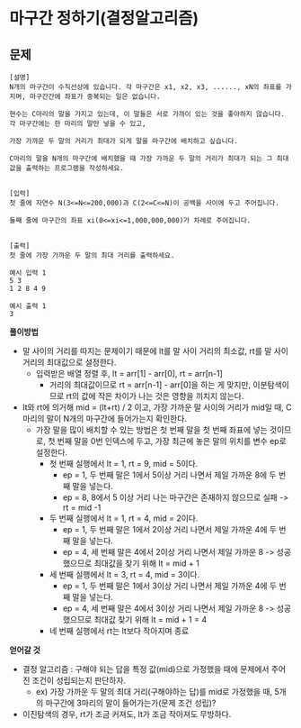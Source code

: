 # 마구간 정하기(결정알고리즘)

## 문제
```
[설명]
N개의 마구간이 수직선상에 있습니다. 각 마구간은 x1, x2, x3, ......, xN의 좌표를 가지며, 마구간간에 좌표가 중복되는 일은 없습니다.

현수는 C마리의 말을 가지고 있는데, 이 말들은 서로 가까이 있는 것을 좋아하지 않습니다. 각 마구간에는 한 마리의 말만 넣을 수 있고,

가장 가까운 두 말의 거리가 최대가 되게 말을 마구간에 배치하고 싶습니다.

C마리의 말을 N개의 마구간에 배치했을 때 가장 가까운 두 말의 거리가 최대가 되는 그 최대값을 출력하는 프로그램을 작성하세요.


[입력]
첫 줄에 자연수 N(3<=N<=200,000)과 C(2<=C<=N)이 공백을 사이에 두고 주어집니다.

둘째 줄에 마구간의 좌표 xi(0<=xi<=1,000,000,000)가 차례로 주어집니다.


[출력]
첫 줄에 가장 가까운 두 말의 최대 거리를 출력하세요.
```
```
예시 입력 1 
5 3
1 2 8 4 9

예시 출력 1
3
```

**풀이방법**
- 말 사이의 거리를 따지는 문제이기 때문에 lt를 말 사이 거리의 최소값, rt를 말 사이 거리의 최대값으로 설정한다.
    - 입력받은 배열 정렬 후, lt = arr[1] - arr[0], rt = arr[n-1]
        - 거리의 최대값이므로 rt = arr[n-1] - arr[0]을 하는 게 맞지만, 이분탐색이므로 rt의 값에 작은 차이가 나는 것은 영향을 끼치지 않는다.
- lt와 rt에 의거해 mid = (lt+rt) / 2 이고, 가장 가까운 말 사이의 거리가 mid일 때, C마리의 말이 N개의 마구간에 들어가는지 확인한다.
  - 가장 말을 많이 배치할 수 있는 방법은 첫 번째 말을 첫 번째 좌표에 넣는 것이므로, 첫 번째 말을 0번 인덱스에 두고, 가장 최근에 놓은 말의 위치를 변수 ep로 설정한다.
    - 첫 번째 실행에서 lt = 1, rt = 9, mid = 5이다.
        - ep = 1, 두 번째 말은 1에서 5이상 거리 나면서 제일 가까운 8에 두 번째 말을 넣는다.
        - ep = 8, 8에서 5 이상 거리 나는 마구간은 존재하지 않으므로 실패 -> rt = mid -1
    - 두 번째 실행에서 lt = 1, rt = 4, mid = 2이다.
        - ep = 1, 두 번째 말은 1에서 2이상 거리 나면서 제일 가까운 4에 두 번째 말을 넣는다.
        - ep = 4, 세 번째 말은 4에서 2이상 거리 나면서 제일 가까운 8 -> 성공했으므로 최대값을 찾기 위해 lt = mid + 1
    - 세 번째 실행에서 lt = 3, rt = 4, mid = 3이다.
        - ep = 1, 두 번째 말은 1에서 3이상 거리 나면서 제일 가까운 4에 두 번째 말을 넣는다.
        - ep = 4, 세 번째 말은 4에서 3이상 거리 나면서 제일 가까운 8 -> 성공했으므로 최대값 찾기 위해 lt = mid + 1 = 4
    - 네 번째 실행에서 rt는 lt보다 작아지며 종료
    
**얻어갈 것**
- 결정 알고리즘 : 구해야 되는 답을 특정 값(mid)으로 가정했을 때에 문제에서 주어진 조건이 성립되는지 판단하자.
    - ex) 가장 가까운 두 말의 최대 거리(구해야하는 답)를 mid로 가정했을 때, 5개의 마구간에 3마리의 말이 들어가는가(문제 조건 성립)?
- 이진탐색의 경우, rt가 조금 커져도, lt가 조금 작아져도 무방하다.